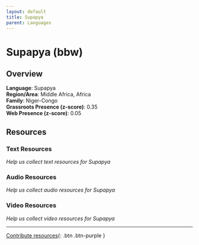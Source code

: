 ```yaml
---
layout: default
title: Supapya
parent: Languages
---
```


# Supapya (bbw)

## Overview

**Language**: Supapya  
**Region/Area**: Middle Africa, Africa  
**Family**: Niger-Congo  
**Grassroots Presence (z-score)**: 0.35  
**Web Presence (z-score)**: 0.05  

## Resources

### Text Resources
*Help us collect text resources for Supapya*

### Audio Resources
*Help us collect audio resources for Supapya*

### Video Resources
*Help us collect video resources for Supapya*

---

[Contribute resources](https://forms.office.com/e/1SfLJx3u1r){: .btn .btn-purple }
